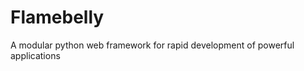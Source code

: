 Flamebelly
==========

A modular python web framework for rapid development of powerful applications
